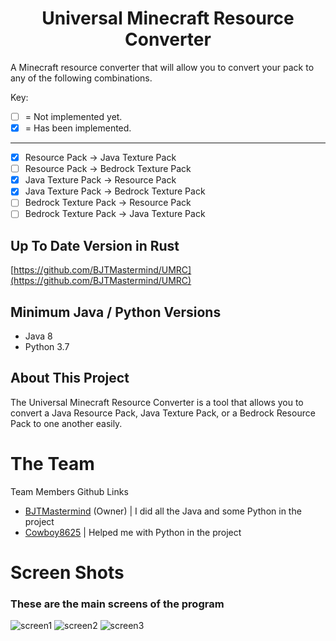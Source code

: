 <h1 align="center">Universal Minecraft Resource Converter</h1>

  A Minecraft resource converter that will allow you to convert your pack to any of the following combinations.<br>
  
  Key:
- [ ] = Not implemented yet.
- [x] = Has been implemented.
<hr>

- [x] Resource Pack -> Java Texture Pack                                                                                               
- [ ] Resource Pack -> Bedrock Texture Pack                                                                                              
- [x] Java Texture Pack -> Resource Pack                                                                                               
- [x] Java Texture Pack -> Bedrock Texture Pack                                                                                      
- [ ] Bedrock Texture Pack -> Resource Pack                                                                                            
- [ ] Bedrock Texture Pack -> Java Texture Pack 

## Up To Date Version in Rust

[https://github.com/BJTMastermind/UMRC](https://github.com/BJTMastermind/UMRC)

## Minimum Java / Python Versions

* Java 8
* Python 3.7

## About This Project

The Universal Minecraft Resource Converter is a tool that allows you to convert a Java Resource Pack, Java Texture Pack, or a Bedrock Resource Pack to one another easily.

# The Team

Team Members Github Links
* [BJTMastermind](https://www.github.com/BJTMastermind) (Owner) | I did all the Java and some Python in the project
* [Cowboy8625](https://www.github.com/cowboy8625) | Helped me with Python in the project

# Screen Shots

### These are the main screens of the program

![screen1](https://user-images.githubusercontent.com/18742837/55294490-b5358f80-53d0-11e9-882b-a70b4f87d611.png)
![screen2](https://user-images.githubusercontent.com/18742837/55294496-c2527e80-53d0-11e9-9b1f-38d26f2aecb1.png)
![screen3](https://user-images.githubusercontent.com/18742837/50466297-ba66e680-096a-11e9-9704-ee3473eabec0.png)
